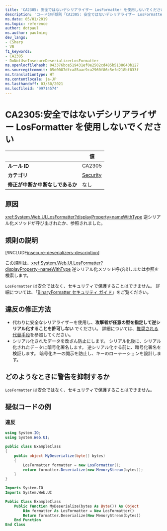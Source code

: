 ```yaml
---
title: 'CA2305: 安全ではないデシリアライザー LosFormatter を使用しないでください (コード分析)'
description: 'コード分析規則「CA2305: 安全ではないデシリアライザー LosFormatter を使用しないでください」について'
ms.date: 05/01/2019
ms.topic: reference
author: dotpaul
ms.author: paulming
dev_langs:
- CSharp
- VB
f1_keywords:
- CA2305
- DoNotUseInsecureDeserializerLosFormatter
ms.openlocfilehash: 043376bce519431ef0e2502cd485b5138640b127
ms.sourcegitcommit: 05d0087dfca85aac9ca2960f86c5efd218bf833f
ms.translationtype: HT
ms.contentlocale: ja-JP
ms.lasthandoff: 03/30/2021
ms.locfileid: "99714574"
---
```

# <a name="ca2305-do-not-use-insecure-deserializer-losformatter"></a>CA2305:安全ではないデシリアライザー LosFormatter を使用しないでください

| | 値 |
|-|-|
| **ルール ID** |CA2305|
| **カテゴリ** |[Security](security-warnings.md)|
| **修正が中断か中断なしであるか** |なし|

## <a name="cause"></a>原因

<xref:System.Web.UI.LosFormatter?displayProperty=nameWithType> 逆シリアル化メソッドが呼び出されたか、参照されました。

## <a name="rule-description"></a>規則の説明

[!INCLUDE[insecure-deserializers-description](~/includes/code-analysis/insecure-deserializers-description.md)]

この規則は、<xref:System.Web.UI.LosFormatter?displayProperty=nameWithType> 逆シリアル化メソッド呼び出しまたは参照を検索します。

`LosFormatter` は安全ではなく、セキュリティで保護することはできません。 詳細については、「[BinaryFormatter セキュリティ ガイド](../../../standard/serialization/binaryformatter-security-guide.md)」をご覧ください。

## <a name="how-to-fix-violations"></a>違反の修正方法

- 代わりに安全なシリアライザーを使用し、**攻撃者が任意の型を指定して逆シリアル化することを許可しない** でください。 詳細については、[推奨される代替手段](../../../standard/serialization/binaryformatter-security-guide.md#preferred-alternatives)を参照してください。
- シリアル化されたデータを改ざん防止にします。 シリアル化後に、シリアル化されたデータに暗号化署名します。 逆シリアル化する前に、暗号化署名を検証します。 暗号化キーの開示を防止し、キーのローテーションを設計します。

## <a name="when-to-suppress-warnings"></a>どのようなときに警告を抑制するか

`LosFormatter` は安全ではなく、セキュリティで保護することはできません。

## <a name="pseudo-code-examples"></a>疑似コードの例

### <a name="violation"></a>違反

```csharp
using System.IO;
using System.Web.UI;

public class ExampleClass
{
    public object MyDeserialize(byte[] bytes)
    {
        LosFormatter formatter = new LosFormatter();
        return formatter.Deserialize(new MemoryStream(bytes));
    }
}
```

```vb
Imports System.IO
Imports System.Web.UI

Public Class ExampleClass
    Public Function MyDeserialize(bytes As Byte()) As Object
        Dim formatter As LosFormatter = New LosFormatter()
        Return formatter.Deserialize(New MemoryStream(bytes))
    End Function
End Class
```
